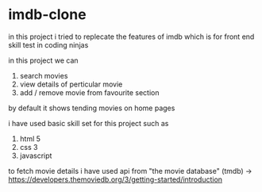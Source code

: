 # imdb-clone

in this project i tried to replecate the features of imdb
which is for front end skill test in coding ninjas

in this project we can
  1. search movies
  2. view details of perticular movie
  3. add / remove movie from favourite section
  
by default it shows tending movies on home pages


i have used basic skill set for this project such as
  1. html 5
  2. css 3
  3. javascript

to fetch movie details i have used api from "the movie database" (tmdb)
-> https://developers.themoviedb.org/3/getting-started/introduction
